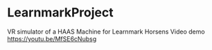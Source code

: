 # LearnmarkProject
VR simulator of a HAAS Machine for Learnmark Horsens
Video demo https://youtu.be/MfSE6cNubsg
